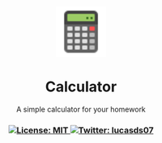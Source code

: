 <div align="center">
  <p><img src="./src/favicon.png" width="100px"></p>
</div>

<h1 align="center">Calculator</h1>
<p align="center">A simple calculator for your homework</p>

<h3 align="center">
<a href="#" target="_blank">
    <img alt="License: MIT" src="https://img.shields.io/badge/License-MIT-yellow.svg" />
</a>
<a href="https://twitter.com/lucasds07" target="_blank">
    <img alt="Twitter: lucasds07" src="https://img.shields.io/twitter/follow/lucasds07.svg?style=social" />
  </a>
</h3>
